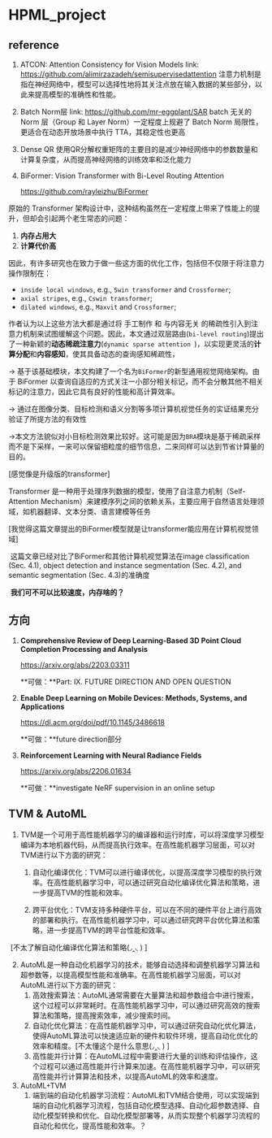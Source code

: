 

# HPML_project

## reference
1. ATCON: Attention Consistency for Vision Models
     link: https://github.com/alimirzazadeh/semisupervisedattention
       注意力机制是指在神经网络中，模型可以选择性地将其关注点放在输入数据的某些部分，以此来提高模型的准确性和性能。

2. Batch Norm层
     link: https://github.com/mr-eggplant/SAR
       batch 无关的 Norm 层（Group 和 Layer Norm）一定程度上规避了 Batch Norm 局限性，更适合在动态开放场景中执行 TTA，其稳定性也更高

3. Dense QR
     使用QR分解权重矩阵的主要目的是减少神经网络中的参数数量和计算复杂度，从而提高神经网络的训练效率和泛化能力

4. BiFormer: Vision Transformer with Bi-Level Routing Attention

     https://github.com/rayleizhu/BiFormer

  原始的 Transformer 架构设计中，这种结构虽然在一定程度上带来了性能上的提升，但却会引起两个老生常态的问题：

  1. **内存占用大**
  2. **计算代价高**

  因此，有许多研究也在致力于做一些这方面的优化工作，包括但不仅限于将注意力操作限制在：

  - `inside local windows`, e.g., `Swin transformer` and `Crossformer`;
  - `axial stripes`, e.g., `Cswin transformer`;
  - `dilated windows`, e.g., `Maxvit` and `Crossformer`;

  作者认为以上这些方法大都是通过将 手工制作 和 与内容无关 的稀疏性引入到注意力机制来试图缓解这个问题。因此，本文通过双层路由(`bi-level routing`)提出了一种新颖的**动态稀疏注意力**(`dynamic sparse attention `)，以实现更灵活的**计算分配**和**内容感知**，使其具备动态的查询感知稀疏性，

  -> 基于该基础模块，本文构建了一个名为`BiFormer`的新型通用视觉网络架构。由于 BiFormer 以查询自适应的方式关注一小部分相关标记，而不会分散其他不相关标记的注意力，因此它具有良好的性能和高计算效率。

  -> 通过在图像分类、目标检测和语义分割等多项计算机视觉任务的实证结果充分验证了所提方法的有效性

  ->本文方法貌似对小目标检测效果比较好。这可能是因为`BRA`模块是基于稀疏采样而不是下采样，一来可以保留细粒度的细节信息，二来同样可以达到节省计算量的目的。

  [感觉像是升级版的transformer]

  Transformer 是一种用于处理序列数据的模型，使用了自注意力机制（Self-Attention Mechanism）来建模序列之间的依赖关系，主要应用于自然语言处理领域，如机器翻译、文本分类、语言建模等任务

  [我觉得这篇文章提出的BiFormer模型就是让transformer能应用在计算机视觉领域]



​		这篇文章已经对比了BiFormer和其他计算机视觉算法在image classification (Sec. 4.1), object detection and instance segmentation (Sec. 4.2), and semantic segmentation (Sec. 4.3)的准确度



​		**我们可不可以比较速度，内存啥的？**







## 方向

1. **Comprehensive Review of Deep Learning-Based 3D Point Cloud Completion Processing and Analysis**

   https://arxiv.org/abs/2203.03311

   **可做：**Part: IX. FUTURE DIRECTION AND OPEN QUESTION

2. **Enable Deep Learning on Mobile Devices: Methods, Systems, and Applications**

   https://dl.acm.org/doi/pdf/10.1145/3486618

   **可做：**future direction部分

3. **Reinforcement Learning with Neural Radiance Fields**

   https://arxiv.org/abs/2206.01634

   **可做：**investigate NeRF supervision in an online setup



## TVM & AutoML

1. TVM是一个可用于高性能机器学习的编译器和运行时库，可以将深度学习模型编译为本地机器代码，从而提高执行效率。在高性能机器学习层面，可以对TVM进行以下方面的研究：

   1. 自动化编译优化：TVM可以进行编译优化，以提高深度学习模型的执行效率。在高性能机器学习中，可以通过研究自动化编译优化算法和策略，进一步提高TVM的性能和效率。

   1. 跨平台优化：TVM支持多种硬件平台，可以在不同的硬件平台上进行高效的部署和执行。在高性能机器学习中，可以通过研究跨平台优化算法和策略，进一步提高TVM的跨平台性能和效率。

​	[不太了解自动化编译优化算法和策略(◞‸◟ ) ]

2. AutoML是一种自动化机器学习的技术，能够自动选择和调整机器学习算法和超参数等，以提高模型性能和准确率。在高性能机器学习层面，可以对AutoML进行以下方面的研究：
   1. 高效搜索算法：AutoML通常需要在大量算法和超参数组合中进行搜索，这个过程可以非常耗时。在高性能机器学习中，可以通过研究高效的搜索算法和策略，提高搜索效率，减少搜索时间。
   2. 自动化优化算法：在高性能机器学习中，可以通过研究自动化优化算法，使得AutoML算法可以快速适应新的硬件和软件环境，提高自动化优化的效率和精度。[不太懂这个是什么意思(◞‸◟ ) ]
   3. 高性能并行计算：在AutoML过程中需要进行大量的训练和评估操作，这个过程可以通过高性能并行计算来加速。在高性能机器学习中，可以研究高性能并行计算算法和技术，以提高AutoML的效率和速度。
3. AutoML+TVM
   1. 端到端的自动化机器学习流程：AutoML和TVM结合使用，可以实现端到端的自动化机器学习流程，包括自动化模型选择、自动化超参数选择、自动化模型转换和优化、自动化模型部署等，从而实现整个机器学习流程的自动化和优化，提高性能和效率。？



